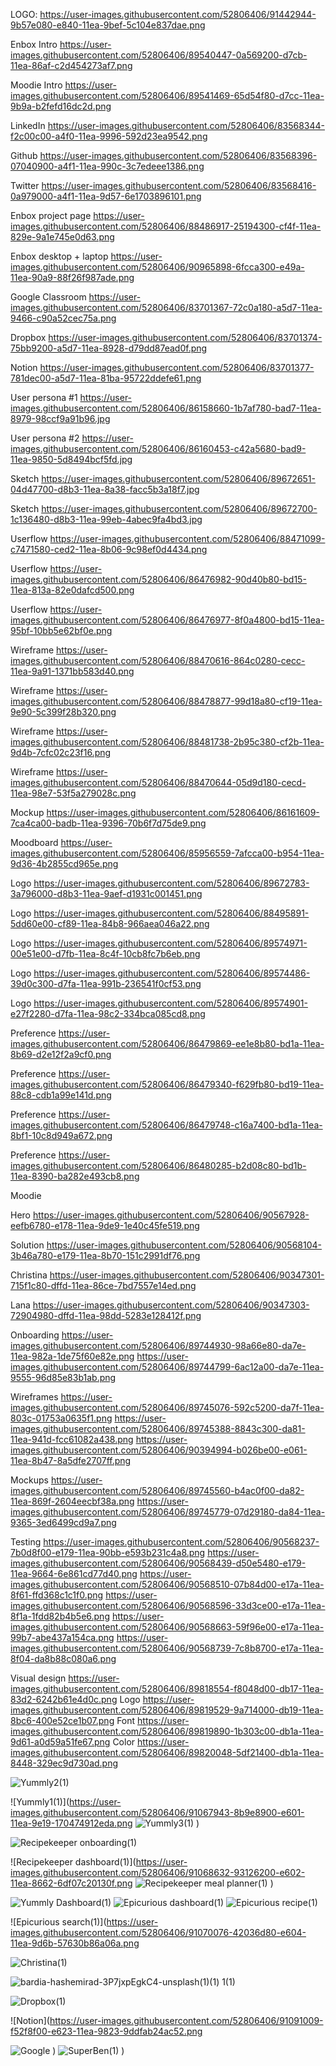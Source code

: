 LOGO: https://user-images.githubusercontent.com/52806406/91442944-9b57e080-e840-11ea-9bef-5c104e837dae.png

Enbox Intro https://user-images.githubusercontent.com/52806406/89540447-0a569200-d7cb-11ea-86af-c2d454273af7.png

Moodie Intro https://user-images.githubusercontent.com/52806406/89541469-65d54f80-d7cc-11ea-9b9a-b2fefd16dc2d.png

LinkedIn https://user-images.githubusercontent.com/52806406/83568344-f2c00c00-a4f0-11ea-9996-592d23ea9542.png

Github https://user-images.githubusercontent.com/52806406/83568396-07040900-a4f1-11ea-990c-3c7edeee1386.png

Twitter https://user-images.githubusercontent.com/52806406/83568416-0a979000-a4f1-11ea-9d57-6e1703896101.png

Enbox project page https://user-images.githubusercontent.com/52806406/88486917-25194300-cf4f-11ea-829e-9a1e745e0d63.png

Enbox desktop + laptop https://user-images.githubusercontent.com/52806406/90965898-6fcca300-e49a-11ea-90a9-88f26f987ade.png

Google Classroom https://user-images.githubusercontent.com/52806406/83701367-72c0a180-a5d7-11ea-9466-c90a52cec75a.png

Dropbox https://user-images.githubusercontent.com/52806406/83701374-75bb9200-a5d7-11ea-8928-d79dd87ead0f.png

Notion https://user-images.githubusercontent.com/52806406/83701377-781dec00-a5d7-11ea-81ba-95722ddefe61.png

User persona #1 https://user-images.githubusercontent.com/52806406/86158660-1b7af780-bad7-11ea-8979-98ccf9a91b96.jpg

User persona #2 https://user-images.githubusercontent.com/52806406/86160453-c42a5680-bad9-11ea-9850-5d8494bcf5fd.jpg

Sketch https://user-images.githubusercontent.com/52806406/89672651-04d47700-d8b3-11ea-8a38-facc5b3a18f7.jpg

Sketch https://user-images.githubusercontent.com/52806406/89672700-1c136480-d8b3-11ea-99eb-4abec9fa4bd3.jpg

Userflow https://user-images.githubusercontent.com/52806406/88471099-c7471580-ced2-11ea-8b06-9c98ef0d4434.png

Userflow https://user-images.githubusercontent.com/52806406/86476982-90d40b80-bd15-11ea-813a-82e0dafcd500.png

Userflow https://user-images.githubusercontent.com/52806406/86476977-8f0a4800-bd15-11ea-95bf-10bb5e62bf0e.png

Wireframe https://user-images.githubusercontent.com/52806406/88470616-864c0280-cecc-11ea-9a91-1371bb583d40.png

Wireframe https://user-images.githubusercontent.com/52806406/88478877-99d18a80-cf19-11ea-9e90-5c399f28b320.png

Wireframe https://user-images.githubusercontent.com/52806406/88481738-2b95c380-cf2b-11ea-9d4b-7cfc02c23f16.png

Wireframe https://user-images.githubusercontent.com/52806406/88470644-05d9d180-cecd-11ea-98e7-53f5a279028c.png

Mockup https://user-images.githubusercontent.com/52806406/86161609-7ca4ca00-badb-11ea-9396-70b6f7d75de9.png

Moodboard https://user-images.githubusercontent.com/52806406/85956559-7afcca00-b954-11ea-9d36-4b2855cd965e.png

Logo https://user-images.githubusercontent.com/52806406/89672783-3a796000-d8b3-11ea-9aef-d1931c001451.png

Logo https://user-images.githubusercontent.com/52806406/88495891-5dd60e00-cf89-11ea-84b8-966aea046a22.png

Logo https://user-images.githubusercontent.com/52806406/89574971-00e51e00-d7fb-11ea-8c4f-10cb8fc7b6eb.png

Logo https://user-images.githubusercontent.com/52806406/89574486-39d0c300-d7fa-11ea-991b-236541f0cf53.png

Logo https://user-images.githubusercontent.com/52806406/89574901-e27f2280-d7fa-11ea-98c2-334bca085cd8.png

Preference https://user-images.githubusercontent.com/52806406/86479869-ee1e8b80-bd1a-11ea-8b69-d2e12f2a9cf0.png

Preference https://user-images.githubusercontent.com/52806406/86479340-f629fb80-bd19-11ea-88c8-cdb1a99e141d.png

Preference https://user-images.githubusercontent.com/52806406/86479748-c16a7400-bd1a-11ea-8bf1-10c8d949a672.png

Preference https://user-images.githubusercontent.com/52806406/86480285-b2d08c80-bd1b-11ea-8390-ba282e493cb8.png

Moodie

Hero https://user-images.githubusercontent.com/52806406/90567928-eefb6780-e178-11ea-9de9-1e40c45fe519.png

Solution https://user-images.githubusercontent.com/52806406/90568104-3b46a780-e179-11ea-8b70-151c2991df76.png

Christina https://user-images.githubusercontent.com/52806406/90347301-715f1c80-dffd-11ea-86ce-7bd7557e14ed.png

Lana https://user-images.githubusercontent.com/52806406/90347303-72904980-dffd-11ea-98dd-5283e128412f.png

Onboarding https://user-images.githubusercontent.com/52806406/89744930-98a66e80-da7e-11ea-982a-1de75f60e82e.png
https://user-images.githubusercontent.com/52806406/89744799-6ac12a00-da7e-11ea-9555-96d85e83b1ab.png

Wireframes https://user-images.githubusercontent.com/52806406/89745076-592c5200-da7f-11ea-803c-01753a0635f1.png
https://user-images.githubusercontent.com/52806406/89745388-8843c300-da81-11ea-941d-fcc61082a438.png
https://user-images.githubusercontent.com/52806406/90394994-b026be00-e061-11ea-8b47-8a5dfe2707ff.png

Mockups https://user-images.githubusercontent.com/52806406/89745560-b4ac0f00-da82-11ea-869f-2604eecbf38a.png
https://user-images.githubusercontent.com/52806406/89745779-07d29180-da84-11ea-9365-3ed6499cd9a7.png

Testing https://user-images.githubusercontent.com/52806406/90568237-7b0d8f00-e179-11ea-90bb-e593b231c4a8.png
https://user-images.githubusercontent.com/52806406/90568439-d50e5480-e179-11ea-9664-6e861cd77d40.png
https://user-images.githubusercontent.com/52806406/90568510-07b84d00-e17a-11ea-8f61-ffd368c1c1f0.png
https://user-images.githubusercontent.com/52806406/90568596-33d3ce00-e17a-11ea-8f1a-1fdd82b4b5e6.png
https://user-images.githubusercontent.com/52806406/90568663-59f96e00-e17a-11ea-99b7-abe437a154ca.png
https://user-images.githubusercontent.com/52806406/90568739-7c8b8700-e17a-11ea-8f04-da8b88c080a6.png

Visual design https://user-images.githubusercontent.com/52806406/89818554-f8048d00-db17-11ea-83d2-6242b61e4d0c.png
Logo https://user-images.githubusercontent.com/52806406/89819529-9a714000-db19-11ea-8bc6-400e52ce1b07.png
Font https://user-images.githubusercontent.com/52806406/89819890-1b303c00-db1a-11ea-9d61-a0d59a51fe67.png
Color https://user-images.githubusercontent.com/52806406/89820048-5df21400-db1a-11ea-8448-329ec9d730ad.png


![Yummly2(1)](https://user-images.githubusercontent.com/52806406/91067639-306c9680-e601-11ea-983b-00493ad2e079.png)

![Yummly1(1)](https://user-images.githubusercontent.com/52806406/91067943-8b9e8900-e601-11ea-9e19-170474912eda.png
![Yummly3(1)](https://user-images.githubusercontent.com/52806406/91068195-e801a880-e601-11ea-95b7-4017cf720ada.png)
)

![Recipekeeper onboarding(1)](https://user-images.githubusercontent.com/52806406/91068486-5ba3b580-e602-11ea-947a-466793ee3dea.png)

![Recipekeeper dashboard(1)](https://user-images.githubusercontent.com/52806406/91068632-93126200-e602-11ea-8662-6df07c20130f.png
![Recipekeeper meal planner(1)](https://user-images.githubusercontent.com/52806406/91068840-d53ba380-e602-11ea-8058-d348533df82c.png)
)


![Yummly Dashboard(1)](https://user-images.githubusercontent.com/52806406/91069371-5004be80-e603-11ea-9d6a-64a9b3f46954.png)
![Epicurious dashboard(1)](https://user-images.githubusercontent.com/52806406/91069718-c1447180-e603-11ea-88ad-51855ffec56b.png)
![Epicurious recipe(1)](https://user-images.githubusercontent.com/52806406/91069888-f4870080-e603-11ea-81c5-0c12717b365f.png)

![Epicurious search(1)](https://user-images.githubusercontent.com/52806406/91070076-42036d80-e604-11ea-9d6b-57630b86a06a.png

![Christina(1)](https://user-images.githubusercontent.com/52806406/91072784-010d5800-e608-11ea-8da4-afb1a7bd1b13.png)

![bardia-hashemirad-3P7jxpEgkC4-unsplash(1)(1) 1(1)](https://user-images.githubusercontent.com/52806406/91073520-2d75a400-e609-11ea-9701-7cfd5a5da893.png)


![Dropbox(1)](https://user-images.githubusercontent.com/52806406/91090566-4d19c600-e623-11ea-8f62-95372075f387.png)

![Notion](https://user-images.githubusercontent.com/52806406/91091009-f52f8f00-e623-11ea-9823-9ddfab24ac52.png

![Google](https://user-images.githubusercontent.com/52806406/91091568-c6fe7f00-e624-11ea-8cdb-3bf01270f443.png)
)
![SuperBen(1)](https://user-images.githubusercontent.com/52806406/91112626-9c76eb00-e651-11ea-9b74-7b03bab0832e.png)
)
